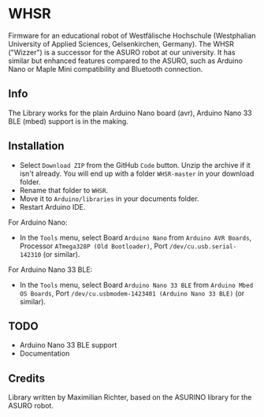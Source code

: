 # WHSR
Firmware for an educational robot of Westfälische Hochschule (Westphalian University of Applied Sciences, Gelsenkirchen, Germany). The WHSR ("Wizzer") is a successor for the ASURO robot at our university. It has similar but enhanced features compared to the ASURO, such as Arduino Nano or Maple Mini compatibility and Bluetooth connection.

## Info

The Library works for the plain Arduino Nano board (avr), Arduino Nano 33 BLE (mbed) support is in the making.

## Installation

- Select `Download ZIP` from the GitHub `Code` button. Unzip the archive if it isn't already. You will end up with a folder `WHSR-master` in your download folder. 
- Rename that folder to `WHSR`.
- Move it to `Arduino/libraries` in your documents folder.
- Restart Arduino IDE.

For Arduino Nano:
- In the `Tools` menu, select Board `Arduino Nano` from `Arduino AVR Boards`, Processor `ATmega328P (Old Bootloader)`, Port `/dev/cu.usb.serial-142310` (or similar).

For Arduino Nano 33 BLE:
- In the `Tools` menu, select Board `Arduino Nano 33 BLE` from `Arduino Mbed OS Boards`, Port `/dev/cu.usbmodem-1423401 (Arduino Nano 33 BLE)` (or similar).

## TODO

- Arduino Nano 33 BLE support
- Documentation

## Credits

Library written by Maximilian Richter, based on the ASURINO library for the ASURO robot.
